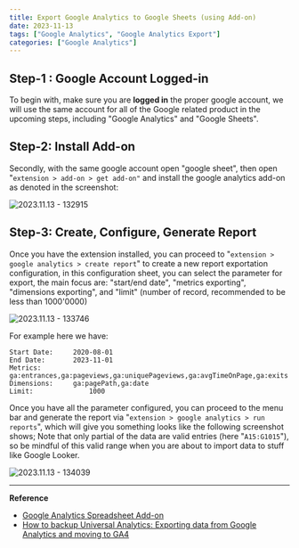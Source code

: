 ```yaml
---
title: Export Google Analytics to Google Sheets (using Add-on)
date: 2023-11-13
tags: ["Google Analytics", "Google Analytics Export"]
categories: ["Google Analytics"]
---
```



## Step-1 : Google Account Logged-in
To begin with, make sure you are **logged in** the proper google account, we will use the same account for all of the Google related product in the upcoming steps, including "Google Analytics" and "Google Sheets".

## Step-2: Install Add-on
Secondly, with the same google account open "google sheet", then open "`extension > add-on > get add-on"` and install the google analytics add-on as denoted in the screenshot:

![2023.11.13 - 132915](../2023.11.13%20Export%20Google%20Analytics%20to%20Sheets%20-%20Using%20Add-on/images/2023.11.13%20-%20132915.jpg)

## Step-3: Create, Configure, Generate Report
Once you have the extension installed, you can proceed to "`extension > google analytics > create report`" to create a new report exportation configuration, in this configuration sheet, you can select the parameter for export, the main focus are: "start/end date", "metrics exporting", "dimensions exporting", and "limit" (number of record, recommended to be less than 1000'0000)

![2023.11.13 - 133746](../2023.11.13%20Export%20Google%20Analytics%20to%20Sheets%20-%20Using%20Add-on/images/2023.11.13%20-%20133746.jpg)

For example here we have:
```
Start Date:	    2020-08-01
End Date:	    2023-11-01
Metrics:	    ga:entrances,ga:pageviews,ga:uniquePageviews,ga:avgTimeOnPage,ga:exits
Dimensions:	    ga:pagePath,ga:date
Limit:	            1000
```

Once you have all the parameter configured, you can proceed to the menu bar and generate the report via "`extension > google analytics > run reports`", which will give you something looks like the following screenshot shows; Note that only partial of the data are valid entries (here "`A15:G1015`"), so be mindful of this valid range when you are about to import data to stuff like Google Looker.


![2023.11.13 - 134039](../2023.11.13%20Export%20Google%20Analytics%20to%20Sheets%20-%20Using%20Add-on/images/2023.11.13%20-%20134039.jpg)

---
**Reference**
- [Google Analytics Spreadsheet Add-on](https://developers.google.com/analytics/solutions/google-analytics-spreadsheet-add-on)
- [How to backup Universal Analytics: Exporting data from Google Analytics and moving to GA4](https://youtu.be/WGIe_HgIdBg?si=8Z6IWZ-XEMi0_nKY)
